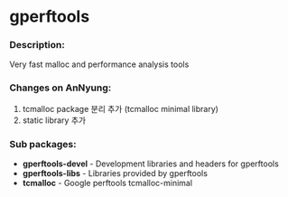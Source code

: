 # gperftools

### Description:
Very fast malloc and performance analysis tools

### Changes on AnNyung:
1. tcmalloc package 분리 추가 (tcmalloc minimal library)
2. static library 추가

### Sub packages:
* **gperftools-devel** - Development libraries and headers for gperftools
* **gperftools-libs** - Libraries provided by gperftools
* **tcmalloc** - Google perftools tcmalloc-minimal